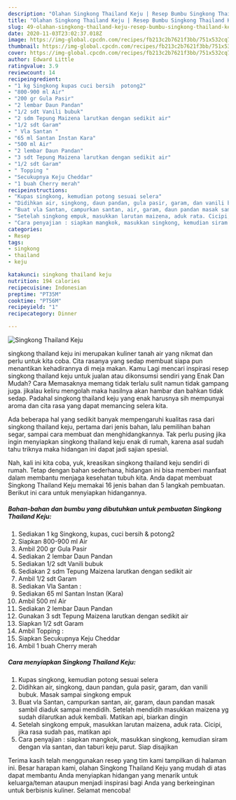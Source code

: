 ```yaml
---
description: "Olahan Singkong Thailand Keju | Resep Bumbu Singkong Thailand Keju Yang Enak dan Simpel"
title: "Olahan Singkong Thailand Keju | Resep Bumbu Singkong Thailand Keju Yang Enak dan Simpel"
slug: 49-olahan-singkong-thailand-keju-resep-bumbu-singkong-thailand-keju-yang-enak-dan-simpel
date: 2020-11-03T23:02:37.018Z
image: https://img-global.cpcdn.com/recipes/fb213c2b7621f3bb/751x532cq70/singkong-thailand-keju-foto-resep-utama.jpg
thumbnail: https://img-global.cpcdn.com/recipes/fb213c2b7621f3bb/751x532cq70/singkong-thailand-keju-foto-resep-utama.jpg
cover: https://img-global.cpcdn.com/recipes/fb213c2b7621f3bb/751x532cq70/singkong-thailand-keju-foto-resep-utama.jpg
author: Edward Little
ratingvalue: 3.9
reviewcount: 14
recipeingredient:
- "1 kg Singkong kupas cuci bersih  potong2"
- "800-900 ml Air"
- "200 gr Gula Pasir"
- "2 lembar Daun Pandan"
- "1/2 sdt Vanili bubuk"
- "2 sdm Tepung Maizena larutkan dengan sedikit air"
- "1/2 sdt Garam"
- " Vla Santan "
- "65 ml Santan Instan Kara"
- "500 ml Air"
- "2 lembar Daun Pandan"
- "3 sdt Tepung Maizena larutkan dengan sedikit air"
- "1/2 sdt Garam"
- " Topping "
- "Secukupnya Keju Cheddar"
- "1 buah Cherry merah"
recipeinstructions:
- "Kupas singkong, kemudian potong sesuai selera"
- "Didihkan air, singkong, daun pandan, gula pasir, garam, dan vanili bubuk. Masak sampai singkong empuk"
- "Buat vla Santan, campurkan santan, air, garam, daun pandan masak sambil diaduk sampai mendidih. Setelah mendidih masukkan maizena yg sudah dilarutkan aduk kembali. Matikan api, biarkan dingin"
- "Setelah singkong empuk, masukkan larutan maizena, aduk rata. Cicipi, jika rasa sudah pas, matikan api"
- "Cara penyajian : siapkan mangkok, masukkan singkong, kemudian siram dengan vla santan, dan taburi keju parut. Siap disajikan"
categories:
- Resep
tags:
- singkong
- thailand
- keju

katakunci: singkong thailand keju 
nutrition: 194 calories
recipecuisine: Indonesian
preptime: "PT35M"
cooktime: "PT56M"
recipeyield: "1"
recipecategory: Dinner

---
```



![Singkong Thailand Keju](https://img-global.cpcdn.com/recipes/fb213c2b7621f3bb/751x532cq70/singkong-thailand-keju-foto-resep-utama.jpg)


singkong thailand keju ini merupakan kuliner tanah air yang nikmat dan perlu untuk kita coba. Cita rasanya yang sedap membuat siapa pun menantikan kehadirannya di meja makan.
Kamu Lagi mencari inspirasi resep singkong thailand keju untuk jualan atau dikonsumsi sendiri yang Enak Dan Mudah? Cara Memasaknya memang tidak terlalu sulit namun tidak gampang juga. jikalau keliru mengolah maka hasilnya akan hambar dan bahkan tidak sedap. Padahal singkong thailand keju yang enak harusnya sih mempunyai aroma dan cita rasa yang dapat memancing selera kita.

Ada beberapa hal yang sedikit banyak mempengaruhi kualitas rasa dari singkong thailand keju, pertama dari jenis bahan, lalu pemilihan bahan segar, sampai cara membuat dan menghidangkannya. Tak perlu pusing jika ingin menyiapkan singkong thailand keju enak di rumah, karena asal sudah tahu triknya maka hidangan ini dapat jadi sajian spesial.




Nah, kali ini kita coba, yuk, kreasikan singkong thailand keju sendiri di rumah. Tetap dengan bahan sederhana, hidangan ini bisa memberi manfaat dalam membantu menjaga kesehatan tubuh kita. Anda dapat membuat Singkong Thailand Keju memakai 16 jenis bahan dan 5 langkah pembuatan. Berikut ini cara untuk menyiapkan hidangannya.

<!--inarticleads1-->

##### Bahan-bahan dan bumbu yang dibutuhkan untuk pembuatan Singkong Thailand Keju:

1. Sediakan 1 kg Singkong, kupas, cuci bersih &amp; potong2
1. Siapkan 800-900 ml Air
1. Ambil 200 gr Gula Pasir
1. Sediakan 2 lembar Daun Pandan
1. Sediakan 1/2 sdt Vanili bubuk
1. Sediakan 2 sdm Tepung Maizena larutkan dengan sedikit air
1. Ambil 1/2 sdt Garam
1. Sediakan  Vla Santan :
1. Sediakan 65 ml Santan Instan (Kara)
1. Ambil 500 ml Air
1. Sediakan 2 lembar Daun Pandan
1. Gunakan 3 sdt Tepung Maizena larutkan dengan sedikit air
1. Siapkan 1/2 sdt Garam
1. Ambil  Topping :
1. Siapkan Secukupnya Keju Cheddar
1. Ambil 1 buah Cherry merah




<!--inarticleads2-->

##### Cara menyiapkan Singkong Thailand Keju:

1. Kupas singkong, kemudian potong sesuai selera
1. Didihkan air, singkong, daun pandan, gula pasir, garam, dan vanili bubuk. Masak sampai singkong empuk
1. Buat vla Santan, campurkan santan, air, garam, daun pandan masak sambil diaduk sampai mendidih. Setelah mendidih masukkan maizena yg sudah dilarutkan aduk kembali. Matikan api, biarkan dingin
1. Setelah singkong empuk, masukkan larutan maizena, aduk rata. Cicipi, jika rasa sudah pas, matikan api
1. Cara penyajian : siapkan mangkok, masukkan singkong, kemudian siram dengan vla santan, dan taburi keju parut. Siap disajikan




Terima kasih telah menggunakan resep yang tim kami tampilkan di halaman ini. Besar harapan kami, olahan Singkong Thailand Keju yang mudah di atas dapat membantu Anda menyiapkan hidangan yang menarik untuk keluarga/teman ataupun menjadi inspirasi bagi Anda yang berkeinginan untuk berbisnis kuliner. Selamat mencoba!
